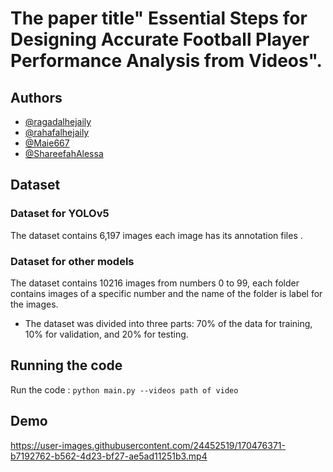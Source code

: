 # The paper title" Essential Steps for Designing Accurate Football Player Performance Analysis from Videos".
## Authors
- [@ragadalhejaily](https://www.github.com/ragadalhejaily)
- [@rahafalhejaily](https://www.github.com/rahafalhejaily)
- [@Maie667](https://www.github.com/Maie667)
- [@ShareefahAlessa](https://www.github.com/ShareefahAlessa)
## Dataset
### Dataset for YOLOv5 
The dataset contains 6,197 images each image has its annotation files .  
### Dataset for other models 
The dataset contains 10216 images from numbers 0 to 99, each folder contains images of a specific number and the name of the folder is label for the images. 

- The dataset was divided into three parts: 70% of the data for training, 10% for validation, and 20% for testing.
## Running the code
Run the code :  `python main.py --videos path of video`

## Demo
https://user-images.githubusercontent.com/24452519/170476371-b7192762-b562-4d23-bf27-ae5ad11251b3.mp4


